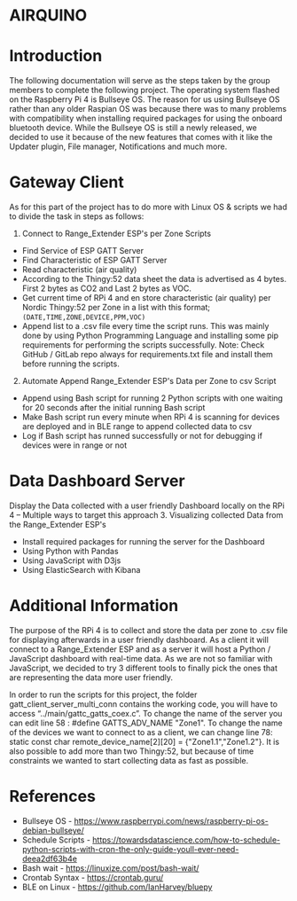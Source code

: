 # AIRQUINO

# Introduction
The following documentation will serve as the steps taken by the group members to complete the following project. The operating system flashed on the Raspberry Pi 4 is Bullseye OS. The reason for us using Bullseye OS rather than any older Raspian OS was because there was to many problems with compatibility when installing required packages for using the onboard bluetooth device. While the Bullseye OS is still a newly released, we decided to use it because of the new features that comes with it like the Updater plugin, File manager, Notifications and much more.

# Gateway Client
As for this part of the project has to do more with Linux OS & scripts we had to divide the task in steps as follows:
1.	Connect to Range_Extender ESP's per Zone Scripts
  - Find Service of ESP GATT Server
  - Find Characteristic of ESP GATT Server
  - Read characteristic (air quality)
  - According to the Thingy:52 data sheet the data is advertised as 4 bytes. First 2 bytes as CO2 and Last 2 bytes as VOC.
  - Get current time of RPi 4 and en store characteristic (air quality) per Nordic Thingy:52 per Zone in a list with this format; `(DATE,TIME,ZONE,DEVICE,PPM,VOC)`
  - Append list to a .csv file every time the script runs.
This was mainly done by using Python Programming Language and installing some pip requirements for performing the scripts successfully. Note: Check GitHub / GitLab repo always for requirements.txt file and install them before running the scripts.
2.	Automate Append Range_Extender ESP's Data per Zone to csv Script 
  - Append using Bash script for running 2 Python scripts with one waiting for 20 seconds after the initial running Bash script
  - Make Bash script run every minute when RPi 4 is scanning for devices are deployed and in BLE range to append collected data to csv
  - Log if Bash script has runned successfully or not for debugging if devices were in range or not 
  
# Data Dashboard Server
Display the Data collected with a user friendly Dashboard locally on the RPi 4 – Multiple ways to target this approach
3.	Visualizing collected Data from the Range_Extender ESP's
  - Install required packages for running the server for the Dashboard
  - Using Python with Pandas
  - Using JavaScript with D3js 
  - Using ElasticSearch with Kibana 

# Additional Information
The purpose of the RPi 4 is to collect and store the data per zone to .csv file for displaying afterwards in a user friendly dashboard. As a client it will connect to a Range_Extender ESP and as a server it will host a Python / JavaScript dashboard with real-time data. As we are not so familiar with JavaScript, we decided to try 3 different tools to finally pick the ones that are representing the data more user friendly. 

In order to run the scripts for this project, the folder gatt_client_server_multi_conn contains the working code, you will have to access “../main/gattc_gatts_coex.c”. 
To change the name of the server you can edit line 58 : #define GATTS_ADV_NAME "Zone1". 
To change the name of the devices we want to connect to as a client, we can change line 78: static const char remote_device_name[2][20] = {"Zone1.1","Zone1.2"}. It is also possible to add more than two Thingy:52, but because of time constraints we wanted to start collecting data as fast as possible.

# References
-	Bullseye OS - https://www.raspberrypi.com/news/raspberry-pi-os-debian-bullseye/
-	Schedule Scripts - https://towardsdatascience.com/how-to-schedule-python-scripts-with-cron-the-only-guide-youll-ever-need-deea2df63b4e
-	Bash wait - https://linuxize.com/post/bash-wait/
-	Crontab Syntax - https://crontab.guru/
-	BLE on Linux - https://github.com/IanHarvey/bluepy
